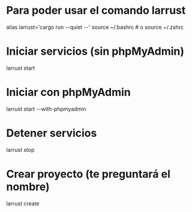 # Para poder usar el comando larrust
alias larrust='cargo run --quiet --'
source ~/.bashrc  # o source ~/.zshrc

# Iniciar servicios (sin phpMyAdmin)
larrust start

# Iniciar con phpMyAdmin
larrust start --with-phpmyadmin

# Detener servicios
larrust stop

# Crear proyecto (te preguntará el nombre)
larrust create